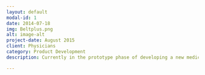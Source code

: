 ```yaml
---
layout: default
modal-id: 1
date: 2014-07-18
img: Beltplus.png
alt: image-alt
project-date: August 2015
client: Physicians
category: Product Development
description: Currently in the prototype phase of developing a new medical utility belt for use by doctors in the hospital. We've developed a prototype and completed alpha testing. Check out beltplus.github.io to access our survey.

---
```

